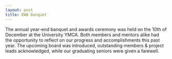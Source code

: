 ```yaml
---
layout: post
title: EWB Banquet
---
```


The annual year-end banquet and awards ceremony was held on the 10th of December at the University YMCA. Both members and mentors alike had the opportunity to reflect on our progress and accomplishments this past year. The upcoming board was introduced, outstanding members & project leads acknowledged, while our graduating seniors were given a farewell.
